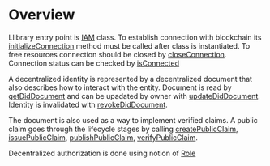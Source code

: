 # Overview

Llibrary entry point is [IAM](../api/classes/iam.md) class. To establish 
connection with blockchain its 
[initializeConnection](../api/classes/iam.md#initializeconnection) method must 
be called after class is instantiated. To free resources connection should be 
closed by [closeConnection](../api/classes/iam.md#closeconnection). 
Connection status can be checked by [isConnected](../api/classes/iam.md#isconnected)

A decentralized identity is represented by a decentralized document that also 
describes how to interact with the entity. Document is read by 
[getDidDocument](../api/classes/iam.md#getdiddocument) and can be upadated by owner 
with [updateDidDocument](../api/classes/iam.md#updatediddocument). Identity is 
invalidated with [revokeDidDocument](../api/classes/iam.md#revokediddocument).

The document is also used as a way to implement verified claims. A public 
claim goes through the lifecycle stages by calling 
[createPublicClaim](../api/classes/iam.md#createpublicclaim), 
[issuePublicClaim](../api/classes/iam.md#issuepublicclaim),
[publishPublicClaim](../api/classes/iam.md#publishpublicclaim),
[verifyPublicClaim](../api/classes/iam.md#verifypublicclaim).

Decentralized authorization is done using notion of [Role](roles.md)
